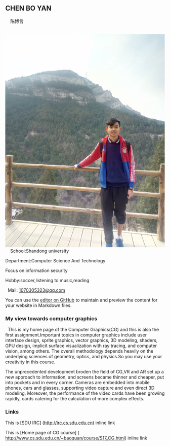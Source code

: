 ## CHEN BO YAN
   
   陈博言
   
   ![photo](https://github.com/cby1996/cby1996cg.github.io/blob/master/IMG_20170226_134502.jpg)
   
   School:Shandong university
   
   Department:Computer Science And Technology
   
   Focus on:information security
   
   Hobby:soccer,listening to music,reading
   
   Mail: 1070305323@qq.com 
   
You can use the [editor on GitHub](https://github.com/cby1996/cby1996cg.github.io/edit/master/index.md) to maintain and preview the content for your website in Markdown files.

### My view towards computer graphics
   This is my home page of the Computer Graphics(CG) and this is also the first assignment.Important topics in computer graphics include user interface design, sprite graphics, vector graphics, 3D modeling, shaders, GPU design, implicit surface visualization with ray tracing, and computer vision, among others. The overall methodology depends heavily on the underlying sciences of geometry, optics, and physics.So
you may use your creativity in this course.

   The unprecedented development broden the field of CG,VR and AR set up a new approach to information, and screens became thinner and cheaper, put into pockets and in every corner. Cameras are embedded into mobile phones, cars and glasses, supporting video capture and even direct 3D modeling. Moreover, the performance of the video cards have been growing rapidly, cards catering for the calculation of more complex effects.

### Links
This is [SDU IRC] (http://irc.cs.sdu.edu.cn) inline link

This is [Home page of CG course] ( http://www.cs.sdu.edu.cn/~baoquan/course/S17_CG.html) inline link

